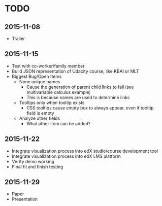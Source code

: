# TODO

## 2015-11-08
* Trailer

## 2015-11-15
* Test with co-worker/family member
* Build JSON representation of Udacity course, like KBAI or MLT
* Biggest Bug/Open Items
    * None unique names
        * Cause the generation of parent child links to fail (see multivariable calculus example)
        * This is because names are used to determine links
    * Tooltips only when tooltip exists
        * CSS tooltips cause empty box to always appear, even if tooltip field is empty
    * Analyze other fields
        * What other item can be added?

## 2015-11-22
* Integrate visualization process into edX studio/course development tool
* Integrate visualization process into edX LMS platform
* Verify demo working
* Final fit and finish testing

## 2015-11-29
* Paper
* Presentation
